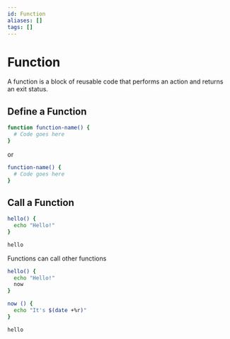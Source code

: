 ```yaml
---
id: Function
aliases: []
tags: []
---
```


# Function

A function is a block of reusable code that performs an action and returns an
exit status.

## Define a Function

```sh
function function-name() {
  # Code goes here
}
```

or

```sh
function-name() {
  # Code goes here
}
```

## Call a Function

```sh
hello() {
  echo "Hello!"
}

hello
```

Functions can call other functions

```sh
hello() {
  echo "Hello!"
  now
}

now () {
  echo "It's $(date +%r)"
}

hello
```
